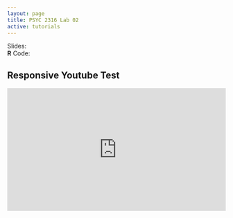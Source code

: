 ```yaml
---
layout: page
title: PSYC 2316 Lab 02
active: tutorials
---
```


Slides: <a href="http://aaronbaggett.com/code/two_way_anova.R">
          <span class="glyphicon glyphicon-list-alt"></span>
        </a>
<br>
**R** Code: <a href="http://aaronbaggett.com/code/two_way_anova.R">
          <span class="glyphicon glyphicon-signal"></span>
        </a>

## Responsive Youtube Test
<style>.embed-container { position: relative; padding-bottom: 56.25%; height: 0; overflow: hidden; max-width: 100%; } .embed-container iframe, .embed-container object, .embed-container embed { position: absolute; top: 0; left: 0; width: 100%; height: 100%; }</style><div class='embed-container'><iframe src='https://www.youtube.com/embed/YTLZs6OaiPk' frameborder='0' allowfullscreen></iframe></div>
